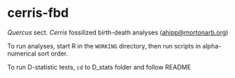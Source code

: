 # cerris-fbd
_Quercus_ sect. _Cerris_ fossilized birth-death analyses
(ahipp@mortonarb.org)

To run analyses, start R in the `WORKING` directory, then run scripts in alpha-numerical sort order.

To run D-statistic tests, `cd` to D_stats folder and follow README

